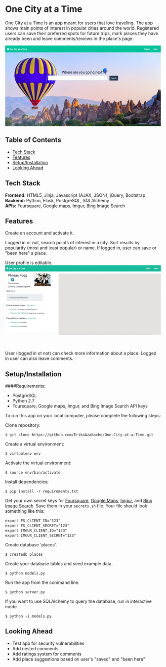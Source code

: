 # One City at a Time
One City at a Time is an app meant for users that love traveling. The app shows main points of interest in popular cities around the world. Registered users can save their preferred spots for future trips, mark places they have already been and leave comments/reviews in the place's page.

<img src="/static/images/_readme/OCAAT_homepage.png">

## Table of Contents

* [Tech Stack](#tech-stack)
* [Features](#features)
* [Setup/Installation](#installation)
* [Looking Ahead](#future)

## <a name="tech-stack"></a>Tech Stack

__Frontend:__ HTML5, Jinja, Javascript (AJAX, JSON), jQuery, Bootstrap <br/>
__Backend:__ Python, Flask, PostgreSQL, SQLAlchemy <br/>
__APIs:__ Foursquare, Google maps, Imgur, Bing Image Search <br/>

## <a name="features"></a>Features
Create an account and activate it.<br/>

Logged in or not, search points of interest in a city. Sort results by popularity (most and least popular) or name. If logged in, user can save or "been here" a place.<br/>

User profile is editable.<br/>
<img src="/static/images/_readme/OCAAT_EditProfile.gif">
<br/><br/><br/>

User (logged in ot not) can check more information about a place. Logged in user can also leave comments.<br/>

## <a name="installation"></a>Setup/Installation

####Requirements:

- PostgreSQL
- Python 2.7
- Foursquare, Google maps, Imgur, and Bing Image Search API keys

To run this app on your local computer, please complete the following steps:

Clone repository:
```
$ git clone https://github.com/ErikaAzabache/One-City-at-a-Time.git
```
Create a virtual environment:
```
$ virtualenv env
```
Activate the virtual environment:
```
$ source env/bin/activate
```
Install dependencies:
```
$ pip install -r requirements.txt
```
Get your own secret keys for [Foursquare](https://developer.foursquare.com), [Google Maps](https://developers.google.com/maps/), [Imgur](https://api.imgur.com/oauth2), and [Bing Image Search](https://www.microsoft.com/cognitive-services/en-us/bing-image-search-api). Save them in your `secrets.sh` file. Your file should look something like this:
```
export FS_CLIENT_ID="123"
export FS_CLIENT_SECRET="123"
export IMGUR_CLIENT_ID="123"
export IMGUR_CLIENT_SECRET="123"
```
Create database 'places'.
```
$ createdb places
```
Create your database tables and seed example data.
```
$ python models.py
```
Run the app from the command line.
```
$ python server.py
```
If you want to use SQLAlchemy to query the database, run in interactive mode
```
$ python -i models.py
```
## <a name="future"></a>Looking Ahead
* Test app for security vulnerabilities 
* Add nested comments
* Add ratings system for comments
* Add place suggestions based on user's "saved" and "been here"
